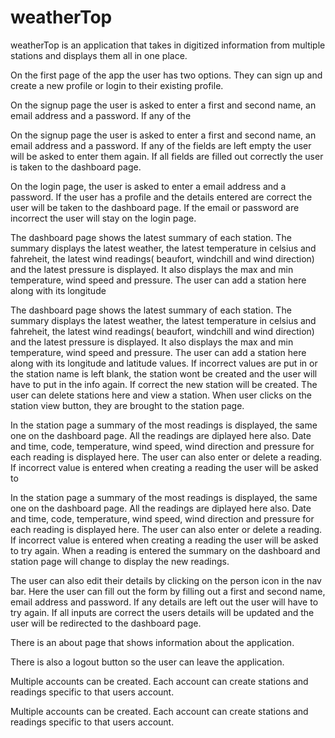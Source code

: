 

# weatherTop

weatherTop is an application that takes in digitized information from multiple stations and displays them all in one place.

On the first page of the app the user has two options. They can sign up and create a new profile or login to their existing
profile.


On the signup page the user is asked to enter a first and second name, an email address and a password. If any of the

On the signup page the user is asked to enter a first and second name, an email address and a password. If any of the
fields are left empty the user will be asked to enter them again. If all fields are filled out correctly the user is
taken to the dashboard page.

On the login page, the user is asked to enter a email address and a password. If the user has a profile and the details
entered are correct the user will be taken to the dashboard page. If the email or password are incorrect the user will
stay on the login page.


The dashboard page shows the latest summary of each station. The summary displays the latest weather, the latest temperature in
celsius and fahreheit, the latest wind readings( beaufort, windchill and wind direction) and the latest pressure is displayed.
It also displays the max and min temperature, wind speed and pressure. The user can add a station here along with its longitude

The dashboard page shows the latest summary of each station. The summary displays the latest weather, the latest temperature in 
celsius and fahreheit, the latest wind readings( beaufort, windchill and wind direction) and the latest pressure is displayed.
It also displays the max and min temperature, wind speed and pressure. The user can add a station here along with its longitude
and latitude values. If incorrect values are put in or the station name is left blank, the station wont be created and the user
will have to put in the info again. If correct the new station will be created. The user can delete stations here and view a station.
When user clicks on the station view button, they are brought to the station page.


In the station page a summary of the most readings is displayed, the same one on the dashboard page. All the readings are diplayed
here also. Date and time, code, temperature, wind speed, wind direction and pressure for each reading is displayed here.
The user can also enter or delete a reading. If incorrect value is entered when creating a reading the user will be asked to

In the station page a summary of the most readings is displayed, the same one on the dashboard page. All the readings are diplayed 
here also. Date and time, code, temperature, wind speed, wind direction and pressure for each reading is displayed here.
The user can also enter or delete a reading. If incorrect value is entered when creating a reading the user will be asked to 
try again. When a reading is entered the summary on the dashboard and station page will change to display the new readings.

The user can also edit their details by clicking on the person icon in the nav bar. Here the user can fill out the form
by filling out a first and second name, email address and password. If any details are left out the user will have to try again.
If all inputs are correct the users details will be updated and the user will be redirected to the dashboard page.

There is an about page that shows information about the application.

There is also a logout button so the user can leave the application.


Multiple accounts can be created. Each account can create stations and readings specific to that users account.

Multiple accounts can be created. Each account can create stations and readings specific to that users account.



